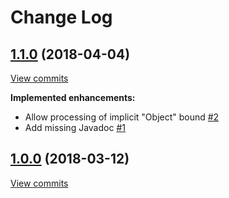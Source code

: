 # Change Log

## [1.1.0](https://github.com/joffrey-bion/generics-explorer/tree/1.1.0) (2018-04-04)
[View commits](https://github.com/joffrey-bion/generics-explorer/compare/1.0.0...1.1.0)

**Implemented enhancements:**

- Allow processing of implicit "Object" bound [\#2](https://github.com/joffrey-bion/generics-explorer/issues/2)
- Add missing Javadoc [\#1](https://github.com/joffrey-bion/generics-explorer/issues/1)

## [1.0.0](https://github.com/joffrey-bion/generics-explorer/tree/1.0.0) (2018-03-12)
[View commits](https://github.com/joffrey-bion/generics-explorer/compare/6cffb0ba898ec5c00a747c3e5b7f4f98749d8154...1.0.0)

